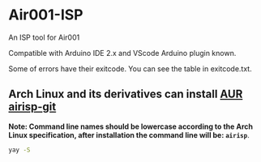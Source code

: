 # Air001-ISP
An ISP tool for Air001

Compatible with Arduino IDE 2.x and VScode Arduino plugin known. 

Some of errors have their exitcode. You can see the table in exitcode.txt. 

## Arch Linux and its derivatives can install [AUR airisp-git](https://aur.archlinux.org/packages/airisp-git)

**Note: Command line names should be lowercase according to the Arch Linux specification, after installation the command line will be: `airisp`**.

```bash
yay -S
```
